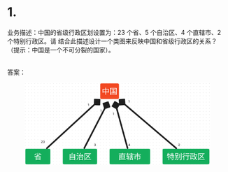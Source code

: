 # 1.

业务描述：中国的省级行政区划设置为：23 个省、5 个自治区、4 个直辖市、2 个特别行政区。请 结合此描述设计一个类图来反映中国和省级行政区的关系？（提示：中国是一个不可分裂的国家）。

\
答案：

<figure><img src=".gitbook/assets/image (4).png" alt=""><figcaption></figcaption></figure>
